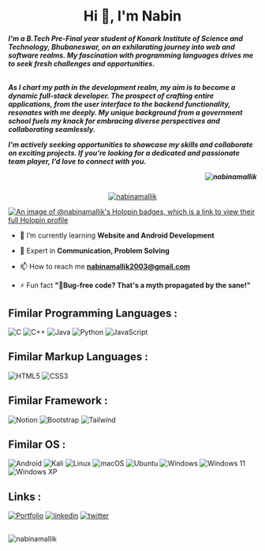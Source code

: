 
<h1 align="center">Hi 👋, I'm Nabin</h1>
<h5 align="left">I'm a B.Tech Pre-Final year student of Konark Institute of Science and Technology, Bhubaneswar, on an exhilarating journey into web and software realms. My fascination with programming languages drives me to seek fresh challenges and opportunities.<br><br>

As I chart my path in the development realm, my aim is to become a dynamic full-stack developer. The prospect of crafting entire applications, from the user interface to the backend functionality, resonates with me deeply. My unique background from a government school fuels my knack for embracing diverse perspectives and collaborating seamlessly.

I'm actively seeking opportunities to showcase my skills and collaborate on exciting projects. If you're looking for a dedicated and passionate team player, I'd love to connect with you.

<p align="right"> <img src="https://komarev.com/ghpvc/?username=nabinamallik&label=Profile%20views&color=0e75b6&style=flat" alt="nabinamallik" /></p></h5>


<p align="center"> <a href="https://github.com/ryo-ma/github-profile-trophy"><img src="https://github-profile-trophy.vercel.app/?username=nabinamallik&row=2&column=7" alt="nabinamallik" /></a> </p>


[![An image of @nabinamallik's Holopin badges, which is a link to view their full Holopin profile](https://holopin.me/nabinamallik)](https://holopin.io/@nabinamallik)



- 🌱 I’m currently learning **Website and Android Development**

- 💪 Expert in **Communication, Problem Solving**

- 📫 How to reach me **nabinamallik2003@gmail.com**

- ⚡ Fun fact **"🐞Bug-free code? That's a myth propagated by the sane!"**



## Fimilar Programming Languages :
![C](https://img.shields.io/badge/c-%2300599C.svg?style=for-the-badge&logo=c&logoColor=white)
![C++](https://img.shields.io/badge/c++-%2300599C.svg?style=for-the-badge&logo=c%2B%2B&logoColor=white)
![Java](https://img.shields.io/badge/java-%23ED8B00.svg?style=for-the-badge&logo=openjdk&logoColor=white)
![Python](https://img.shields.io/badge/python-3670A0?style=for-the-badge&logo=python&logoColor=ffdd54)
![JavaScript](https://img.shields.io/badge/javascript-%23323330.svg?style=for-the-badge&logo=javascript&logoColor=%23F7DF1E)


## Fimilar Markup Languages :
![HTML5](https://img.shields.io/badge/html5-%23E34F26.svg?style=for-the-badge&logo=html5&logoColor=white)
![CSS3](https://img.shields.io/badge/css3-%231572B6.svg?style=for-the-badge&logo=css3&logoColor=white)


## Fimilar Framework :

![Notion](https://img.shields.io/badge/Notion-%23000000.svg?style=for-the-badge&logo=notion&logoColor=white)
![Bootstrap](https://img.shields.io/badge/bootstrap-%238511FA.svg?style=for-the-badge&logo=bootstrap&logoColor=white)
![Tailwind](https://img.shields.io/badge/tailwindcss-0F172A?&logo=tailwindcss)

## Fimilar OS :
![Android](https://img.shields.io/badge/Android-3DDC84?style=for-the-badge&logo=android&logoColor=white)
![Kali](https://img.shields.io/badge/Kali-268BEE?style=for-the-badge&logo=kalilinux&logoColor=white)
![Linux](https://img.shields.io/badge/Linux-FCC624?style=for-the-badge&logo=linux&logoColor=black)
![macOS](https://img.shields.io/badge/mac%20os-000000?style=for-the-badge&logo=macos&logoColor=F0F0F0)
![Ubuntu](https://img.shields.io/badge/Ubuntu-E95420?style=for-the-badge&logo=ubuntu&logoColor=white)
![Windows](https://img.shields.io/badge/Windows-0078D6?style=for-the-badge&logo=windows&logoColor=white)
![Windows 11](https://img.shields.io/badge/Windows%2011-%230079d5.svg?style=for-the-badge&logo=Windows%2011&logoColor=white)
![Windows XP](https://img.shields.io/badge/Windows%20xp-003399?style=for-the-badge&logo=windowsxp&logoColor=white)






## Links :
[![Portfolio](https://img.shields.io/badge/Portfolio-%23000000.svg?style=for-the-badge&logo=firefox&logoColor=#FF7139)](https://portfolionabina.super.site/)
[![linkedin](https://img.shields.io/badge/linkedin-0A66C2?style=for-the-badge&logo=linkedin&logoColor=white)](https://www.linkedin.com/in/nabinamallik)
[![twitter](https://img.shields.io/badge/twitter-1DA1F2?style=for-the-badge&logo=twitter&logoColor=white)](https://twitter.com/nabina_mallik)

##


<p><img align="center" src="https://github-readme-streak-stats.herokuapp.com/?user=nabinamallik&" alt="nabinamallik" /></p>
